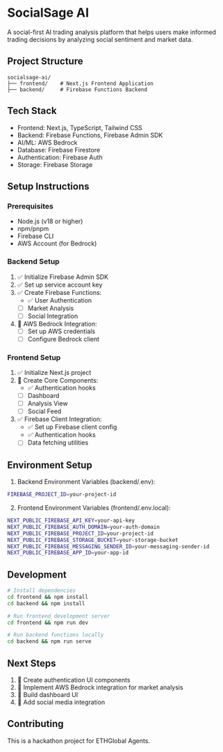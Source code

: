 # SocialSage AI

A social-first AI trading analysis platform that helps users make informed trading decisions by analyzing social sentiment and market data.

## Project Structure
```
socialsage-ai/
├── frontend/    # Next.js Frontend Application
├── backend/     # Firebase Functions Backend
```

## Tech Stack
- Frontend: Next.js, TypeScript, Tailwind CSS
- Backend: Firebase Functions, Firebase Admin SDK
- AI/ML: AWS Bedrock
- Database: Firebase Firestore
- Authentication: Firebase Auth
- Storage: Firebase Storage

## Setup Instructions

### Prerequisites
- Node.js (v18 or higher)
- npm/pnpm
- Firebase CLI
- AWS Account (for Bedrock)

### Backend Setup
1. ✅ Initialize Firebase Admin SDK
2. ✅ Set up service account key
3. ✅ Create Firebase Functions:
   - ✅ User Authentication
   - [ ] Market Analysis
   - [ ] Social Integration
4. 🚧 AWS Bedrock Integration:
   - [ ] Set up AWS credentials
   - [ ] Configure Bedrock client

### Frontend Setup
1. ✅ Initialize Next.js project
2. 🚧 Create Core Components:
   - ✅ Authentication hooks
   - [ ] Dashboard
   - [ ] Analysis View
   - [ ] Social Feed
3. ✅ Firebase Client Integration:
   - ✅ Set up Firebase client config
   - ✅ Authentication hooks
   - [ ] Data fetching utilities

## Environment Setup

1. Backend Environment Variables (backend/.env):
```bash
FIREBASE_PROJECT_ID=your-project-id
```

2. Frontend Environment Variables (frontend/.env.local):
```bash
NEXT_PUBLIC_FIREBASE_API_KEY=your-api-key
NEXT_PUBLIC_FIREBASE_AUTH_DOMAIN=your-auth-domain
NEXT_PUBLIC_FIREBASE_PROJECT_ID=your-project-id
NEXT_PUBLIC_FIREBASE_STORAGE_BUCKET=your-storage-bucket
NEXT_PUBLIC_FIREBASE_MESSAGING_SENDER_ID=your-messaging-sender-id
NEXT_PUBLIC_FIREBASE_APP_ID=your-app-id
```

## Development

```bash
# Install dependencies
cd frontend && npm install
cd backend && npm install

# Run frontend development server
cd frontend && npm run dev

# Run backend functions locally
cd backend && npm run serve
```

## Next Steps
1. 🚧 Create authentication UI components
2. 🚧 Implement AWS Bedrock integration for market analysis
3. 🚧 Build dashboard UI
4. 🚧 Add social media integration

## Contributing
This is a hackathon project for ETHGlobal Agents. 